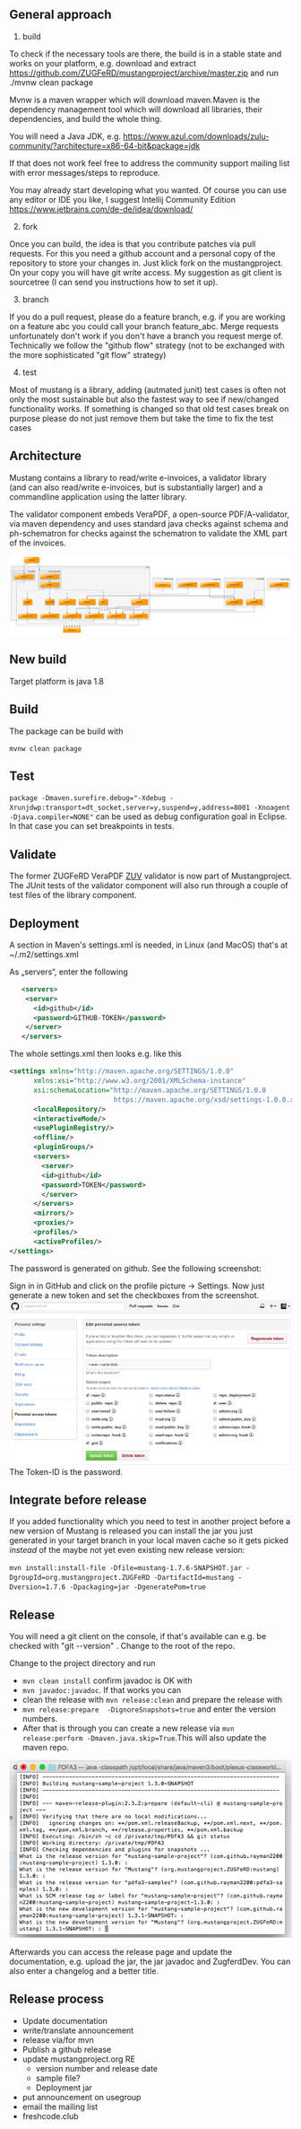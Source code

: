
## General approach

1. build

To check if the necessary tools are there, the build is in a stable state and works on your platform, e.g. download and extract https://github.com/ZUGFeRD/mustangproject/archive/master.zip and run ./mvnw clean package

Mvnw is a maven wrapper which will download maven.Maven is the dependency management tool which will download all libraries, their dependencies, and build the whole thing.

You will need a Java JDK, e.g. https://www.azul.com/downloads/zulu-community/?architecture=x86-64-bit&package=jdk

If that does not work feel free to address the community support mailing list with error messages/steps to reproduce.

You may already start developing what you wanted. Of course you can use any editor or IDE you like, I suggest Intellij Community Edition https://www.jetbrains.com/de-de/idea/download/


2. fork

Once you can build, the idea is that you contribute patches via pull requests. For this you need a github account and  a personal copy of the repository to store your changes in. Just klick fork on the mustangproject. On your copy you will have git write access. My suggestion as git client is sourcetree (I can send you instructions how to set it up).

3. branch

If you do a pull request, please do a feature branch, e.g. if you are working on a feature abc you could call your branch feature_abc. Merge requests unfortunately don't work if you don't have a branch you request merge of. Technically we follow the "github flow" strategy (not to be exchanged with the more sophisticated "git flow" strategy)

4. test

Most of mustang is a library, adding (autmated junit) test cases is often not only the most sustainable but also the fastest way to see if new/changed functionality works. If something is changed so that old test cases break on purpose please do not just remove them but take the time to fix the test cases


## Architecture

Mustang contains a library to read/write e-invoices, 
a validator library  
(and can also read/write e-invoices, but is substantially 
larger) and a commandline application using the latter 
library.

The validator component embeds VeraPDF, a open-source
PDF/A-validator, via maven dependency and uses standard java
checks against schema and ph-schematron for checks against the schematron
to validate the XML part of the invoices.

![architecture of the validator](ZUV-Architektur.svg "Graph of the architecture of the validator component")

## New build

Target platform is java 1.8

## Build

The package can be build with
```
mvnw clean package
```

## Test

`package -Dmaven.surefire.debug="-Xdebug -Xrunjdwp:transport=dt_socket,server=y,suspend=y,address=8001 -Xnoagent -Djava.compiler=NONE"`
can be used as debug configuration goal in Eclipse. In that case you can set breakpoints in tests.

## Validate

The former ZUGFeRD VeraPDF [ZUV](https://github.com/ZUGFeRD/ZUV/) validator
is now part of Mustangproject. 
The JUnit tests of the validator component will also run through a couple of
test files of the library component.




## Deployment

A section in Maven's settings.xml is needed, in Linux (and MacOS) that's at ~/.m2/settings.xml 

As „servers“, enter the following
```xml
   <servers> 
    <server> 
      <id>github</id> 
      <password>GITHUB-TOKEN</password> 
    </server> 
   </servers> 
```
The whole settings.xml then looks e.g. like this
```xml
<settings xmlns="http://maven.apache.org/SETTINGS/1.0.0"
      xmlns:xsi="http://www.w3.org/2001/XMLSchema-instance"
      xsi:schemaLocation="http://maven.apache.org/SETTINGS/1.0.0
                          https://maven.apache.org/xsd/settings-1.0.0.xsd">
      <localRepository/>
      <interactiveMode/>
      <usePluginRegistry/>
      <offline/>
      <pluginGroups/>
      <servers>
        <server> 
      	<id>github</id> 
      	<password>TOKEN</password> 
        </server> 
      </servers>
      <mirrors/>
      <proxies/>
      <profiles/>
      <activeProfiles/>
</settings>
```

The password is generated on github.
See the following screenshot:


Sign in in GitHub and click on the profile picture -> Settings. Now just generate a new token and set the checkboxes from the screenshot.
![screenshot](development_documentation_screenshot_github_settings.png "Screenshot Github Settings")
 The Token-ID is the password. 

## Integrate before release

If you added functionality which you need to test in another project before a new version of Mustang is released you can
install the jar you just generated in your target branch in your local maven cache so it gets picked *instead* of the
maybe not yet even existing new release version:

`mvn install:install-file -Dfile=mustang-1.7.6-SNAPSHOT.jar -DgroupId=org.mustangproject.ZUGFeRD -DartifactId=mustang -Dversion=1.7.6 -Dpackaging=jar -DgeneratePom=true`


## Release

You will need a git client on the console, if that's available can e.g. be checked with "git --version" . 
Change to the root of the repo.

Change to the project directory and run 
  * `mvn clean install` confirm javadoc is OK with
  * `mvn javadoc:javadoc`. If that works you can 
  * clean the release with `mvn release:clean` and prepare the release with
  * `mvn release:prepare  -DignoreSnapshots=true` and enter the version numbers. 
  * After that is through you can create a new release via `mvn release:perform -Dmaven.java.skip=True`.This will also update the maven repo. 
  
  ![screenshot](development_documentation_screenshot_release.png "Screenshot Release")
  

Afterwards you can access the release page and update the documentation, e.g. upload the jar, the jar javadoc and ZugferdDev. You can also enter a changelog and a better title. 


## Release process

  * Update documentation
  * write/translate announcement
  * release via/for mvn
  * Publish a github release
  * update mustangproject.org RE
    * version number and release date
    * sample file?
    * Deployment jar
  * put announcement on usegroup
  * email the mailing list
  * freshcode.club
 
